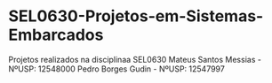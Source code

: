 # SEL0630-Projetos-em-Sistemas-Embarcados
Projetos realizados na disciplinaa SEL0630
Mateus Santos Messias - NºUSP: 12548000
Pedro Borges Gudin - NºUSP: 12547997

